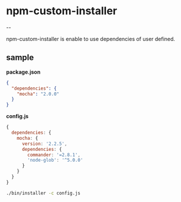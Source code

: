 # npm-custom-installer
--

npm-custom-installer is enable to use dependencies of user defined.  

## sample

__package.json__

```json
{
  "dependencies": {
    "mocha": "2.0.0"
  }
}
```

__config.js__

```js
{
  dependencies: {
    mocha: {
      version: '2.2.5',
      dependencies: {
        commander: '=2.8.1',
        'node-glob': '^5.0.0'
      }
    }
  }
}
```

```bash
./bin/installer -c config.js
```
